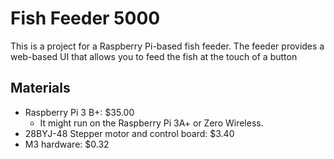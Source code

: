 # Fish Feeder 5000

This is a project for a Raspberry Pi-based fish feeder. The feeder provides a web-based UI that allows you to feed the fish at the touch of a button

## Materials

* Raspberry Pi 3 B+: $35.00
    * It might run on the Raspberry Pi 3A+ or Zero Wireless.
* 28BYJ-48 Stepper motor and control board: $3.40
* M3 hardware: $0.32
